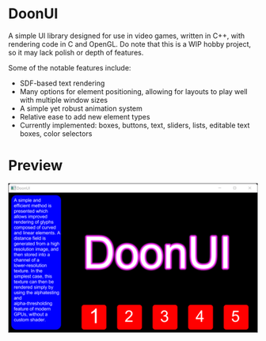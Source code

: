 # DoonUI
A simple UI library designed for use in video games, written in C++, with rendering code in C and OpenGL. Do note that this is a WIP hobby project, so it may lack polish or depth of features.

Some of the notable features include:
* SDF-based text rendering
* Many options for element positioning, allowing for layouts to play well with multiple window sizes
* A simple yet robust animation system
* Relative ease to add new element types
* Currently implemented: boxes, buttons, text, sliders, lists, editable text boxes, color selectors

# Preview
![picture alt](https://github.com/frozein/DoonUI/blob/master/assets/screenshot.png)
